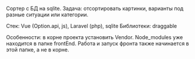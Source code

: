 Сортер с БД на sqlite. Задача: отсортировать картинки, варианты под разные ситуации или категории.

Стек: Vue (Option.api, js), Laravel (php), sqlite
Библиотеки: draggable

Особенности: в корне проекта установить Vendor. Node_modules уже находится в папке frontEnd. Работа и запуск фронта также начинается в этой папке, а не в корне.
